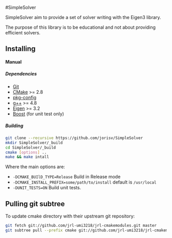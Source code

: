 #SimpleSolver

SimpleSolver aim to provide a set of solver writing with the Eigen3 library.

The purpose of this library is to be educational and not about providing efficient solvers.

## Installing

#### Manual

##### Dependencies

 * [Git]()
 * [CMake]() >= 2.8
 * [pkg-config]()
 * [g++]() >= 4.8
 * [Eigen](http://eigen.tuxfamily.org/index.php?title=Main_Page) >= 3.2
 * [Boost](http://www.boost.org/doc/libs/1_58_0/more/getting_started/unix-variants.html) (for unit test only)

##### Building

```sh
git clone --recursive https://github.com/jorisv/SimpleSolver
mkdir SimpleSolver/_build
cd SimpleSolver/_build
cmake [options] ..
make && make intall
```

Where the main options are:

 * `-DCMAKE_BUIlD_TYPE=Release` Build in Release mode
 * `-DCMAKE_INSTALL_PREFIX=some/path/to/install` default is `/usr/local`
 * `-DUNIT_TESTS=ON` Build unit tests.

## Pulling git subtree

To update cmake directory with their upstream git repository:

```sh
git fetch git://github.com/jrl-umi3218/jrl-cmakemodules.git master
git subtree pull --prefix cmake git://github.com/jrl-umi3218/jrl-cmakemodules.git master --squash
```
